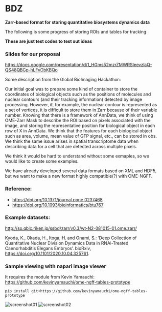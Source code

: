 # BDZ
**Zarr-based format for storing quantitative biosystems dynamics data**

The following is some progress of storing ROIs and tables for tracking

**These are just test codes to test out ideas**

### Slides for our proposal
https://docs.google.com/presentation/d/1_HGms52mzrZMWRSIeevzlaQ-QS48QBGp-hLFvObKBQo

Some description from the Global BioImaging Hackathon:

Our initial goal was to prepare some kind of container to store the coordinates of biological objects such as the positions of molecules and nuclear contours (and their tracking information) detected by image processing.
However, if, for example, the nuclear contour is represented as a set of vertices, it is difficult to store them in Zarr because of their variable number.
Knowing that there is a framework of AnnData, we think of using OME-Zarr Mask to describe the ROI based on pixels associated with the image, and storing the representative position for biological object in each row of X in AnnData. We think that the features for each biological object such as area, volume, mean value of GFP signal, etc., can be stored in obs.
We think the same issue arises in spatial transcriptome data when describing data for a cell that are detected across multiple pixels.

We think it would be hard to understand without some exmaples, so we would like to create some examples.

We have already developed several data formats based on XML and HDF5, but we want to make a new format highly compatible(?) with OME-NGFF.

### Reference:
- https://doi.org/10.1371/journal.pone.0237468
- https://doi.org/10.1093/bioinformatics/btu767

### Example datasets:

http://so.qbic.riken.jp/ssbd/zarr/v0.3/wt-N2-081015-01.ome.zarr/

Kyoda, K., Okada, H., Itoga, H. and Onami, S.: ‘Deep Collection of Quantitative Nuclear Division Dynamics Data in RNAi-Treated Caenorhabditis Elegans Embryos’. bioRxiv, https://doi.org/10.1101/2020.10.04.325761.

### Sample viewing with napari image viewer

It requires the module from Kevin Yamauchi:
https://github.com/kevinyamauchi/ome-ngff-tables-prototype
```
pip install git+https://github.com/kevinyamauchi/ome-ngff-tables-prototype
```

![screenshot01](https://user-images.githubusercontent.com/17229969/162355694-a37fa183-3407-4e37-a855-5cbac19c85b7.png)
![screenshot02](https://user-images.githubusercontent.com/17229969/162355708-9380052a-3f8d-470e-ba5c-1113f4710b48.png)
